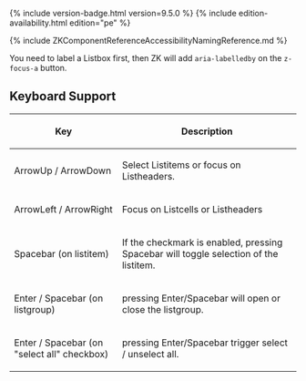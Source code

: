  {% include
version-badge.html version=9.5.0 %} <!--REQUIRED ZK EDITION: PE -->
{% include edition-availability.html edition="pe" %}

{% include ZKComponentReferenceAccessibilityNamingReference.md %}

You need to label a Listbox first, then ZK will add `aria-labelledby` on
the `z-focus-a` button.

## Keyboard Support

<table>
<thead>
<tr class="header">
<th><center>
<p>Key</p>
</center></th>
<th><center>
<p>Description</p>
</center></th>
</tr>
</thead>
<tbody>
<tr class="odd">
<td><p>ArrowUp / ArrowDown</p></td>
<td><p>Select Listitems or focus on Listheaders.</p></td>
</tr>
<tr class="even">
<td><p>ArrowLeft / ArrowRight</p></td>
<td><p>Focus on Listcells or Listheaders</p></td>
</tr>
<tr class="odd">
<td><p>Spacebar (on listitem)</p></td>
<td><p>If the checkmark is enabled, pressing Spacebar will toggle
selection of the listitem.</p></td>
</tr>
<tr class="even">
<td><p>Enter / Spacebar (on listgroup)</p></td>
<td><p>pressing Enter/Spacebar will open or close the
listgroup.</p></td>
</tr>
<tr class="odd">
<td><p>Enter / Spacebar (on "select all" checkbox)</p></td>
<td><p>pressing Enter/Spacebar trigger select / unselect all.</p></td>
</tr>
</tbody>
</table>
